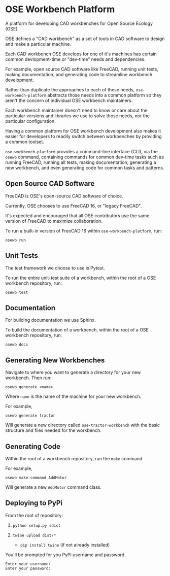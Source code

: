 # OSE Workbench Platform
A platform for developing CAD workbenches for Open Source Ecology (OSE).

OSE defines a "CAD workbench" as a set of tools in CAD software to design and make a particular machine.

Each CAD workbench OSE develops for one of it's machines has certain common devlopment-time or "dev-time" needs and dependencies.

For example, open source CAD software like FreeCAD, running unit tests, making documentation, and generating code to streamline workbench development.

Rather than duplicate the approaches to each of these needs, `ose-workbench-platform` abstracts those needs into a common platform so they aren't the concern of individual OSE workbench maintainers.

Each workbench maintainer doesn't need to know or care about the particular versions and libraries we use to solve those needs, nor the particular configuration.

Having a common platform for OSE workbench development also makes it easier for developers to readily switch between workbenches by providing a common toolset.

`ose-workbench-platform` provides a command-line interface (CLI), via the `osewb` command, containing commands for common dev-time tasks such as running FreeCAD, running all tests, making documentation, generating a new workbench, and even generating code for common tasks and patterns.

## Open Source CAD Software
FreeCAD is OSE's open-source CAD software of choice.

Currently, OSE chooses to use FreeCAD 16, or "legacy FreeCAD".

It's expected and encouraged that all OSE contributors use the same version of FreeCAD to maximize collaboration.

To run a built-in version of FreeCAD 16 within `ose-workbench-platform`, run:

    osewb run

## Unit Tests
The test framework we choose to use is Pytest.

To run the entire unit-test suite of a workbench, within the root of a OSE workbench repository, run:

    osewb test

## Documentation
For building documentation we use Sphinx.

To build the documentation of a workbench, within the root of a OSE workbench repository, run:

    osewb docs

## Generating New Workbenches
Navigate to where you want to generate a directory for your new workbench. Then run:

    osewb generate <name>

Where `name` is the name of the machine for your new workbench.

For example,

    osewb generate tractor

Will generate a new directory called `ose-tractor-workbench` with the basic structure and files needed for the workbench.

## Generating Code
Within the root of a workbench repository, run the `make` command.

For example,

    osewb make command AddMotor

Will generate a new `AddMotor` command class.

## Deploying to PyPi
From the root of repository:

1. `python setup.py sdist`

2. `twine upload dist/*`
    * `pip install twine` (if not already installed)

You'll be prompted for you PyPi username and password.
```
Enter your username: 
Enter your password: 
```
